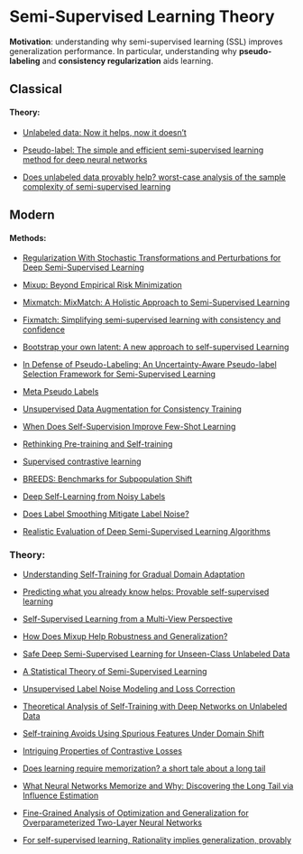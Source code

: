 # Semi-Supervised Learning Theory

**Motivation**: understanding why semi-supervised learning (SSL) improves generalization performance. 
In particular, understanding why **pseudo-labeling** and **consistency regularization** aids learning. 

## Classical

#### Theory:
- [Unlabeled data: Now it helps, now it doesn’t](https://papers.nips.cc/paper/2008/hash/07871915a8107172b3b5dc15a6574ad3-Abstract.html)
- [Pseudo-label: The simple and efficient semi-supervised learning method for deep neural
networks](https://github.com/emintham/Papers/blob/master/Lee-%20Pseudo-Label:%20The%20Simple%20and%20Efficient%20Semi-Supervised%20Learning%20Method%20for%20Deep%20Neural%20Networks.pdf)

- [Does unlabeled data provably help? worst-case analysis of the sample
complexity of semi-supervised learning](https://www.learningtheory.org/colt2008/papers/92-Ben-David.pdf)

## Modern

#### Methods:
- [Regularization With Stochastic Transformations and Perturbations for Deep Semi-Supervised Learning](https://arxiv.org/abs/1606.04586)
- [Mixup: Beyond Empirical Risk Minimization](https://arxiv.org/abs/1710.09412)
- [Mixmatch: MixMatch: A Holistic Approach to Semi-Supervised Learning](https://arxiv.org/abs/1905.02249)

- [Fixmatch: Simplifying semi-supervised learning with consistency and confidence](https://arxiv.org/abs/2001.07685)
- [Bootstrap your own latent: A new approach to self-supervised Learning](https://arxiv.org/pdf/2006.07733.pdf)
- [In Defense of Pseudo-Labeling: An Uncertainty-Aware Pseudo-label Selection Framework for Semi-Supervised Learning](https://arxiv.org/abs/2101.06329)
- [Meta Pseudo Labels](https://arxiv.org/abs/2003.10580)
- [Unsupervised Data Augmentation for Consistency Training](https://arxiv.org/pdf/1904.12848.pdf)
- [When Does Self-Supervision Improve Few-Shot Learning](https://arxiv.org/abs/1910.03560)
- [Rethinking Pre-training and Self-training](https://arxiv.org/abs/2006.06882)
- [Supervised contrastive learning](https://arxiv.org/abs/2004.11362)
- [BREEDS: Benchmarks for Subpopulation Shift](https://arxiv.org/abs/2008.04859)
- [Deep Self-Learning from Noisy Labels](https://openaccess.thecvf.com/content_ICCV_2019/html/Han_Deep_Self-Learning_From_Noisy_Labels_ICCV_2019_paper)
- [Does Label Smoothing Mitigate Label Noise?](https://arxiv.org/pdf/2003.02819)
- [Realistic Evaluation of Deep Semi-Supervised Learning Algorithms](https://papers.nips.cc/paper/2018/file/c1fea270c48e8079d8ddf7d06d26ab52-Paper.pdf)

### Theory:
- [Understanding Self-Training for Gradual Domain Adaptation](https://arxiv.org/pdf/2002.11361.pdf)
- [Predicting what you already know helps: Provable self-supervised learning](https://arxiv.org/pdf/2008.01064.pdf)
- [Self-Supervised Learning from a Multi-View Perspective](https://arxiv.org/pdf/2006.05576.pdf)


- [How Does Mixup Help Robustness and Generalization?](https://arxiv.org/pdf/2010.04819.pdf)
- [Safe Deep Semi-Supervised Learning for Unseen-Class Unlabeled Data](http://proceedings.mlr.press/v119/guo20i.html)
- [A Statistical Theory of Semi-Supervised Learning](https://arxiv.org/abs/2008.05913)

- [Unsupervised Label Noise Modeling and Loss Correction](https://arxiv.org/abs/1904.11238)
- [Theoretical Analysis of Self-Training with Deep Networks on Unlabeled Data]()
- [Self-training Avoids Using Spurious Features Under Domain Shift](https://arxiv.org/abs/2006.10032) 
- [Intriguing Properties of Contrastive Losses]()
- [Does learning require memorization? a short tale about a long tail]()
- [What Neural Networks Memorize and Why: Discovering the Long Tail via Influence Estimation]()
- [Fine-Grained Analysis of Optimization and Generalization for Overparameterized Two-Layer Neural Networks](https://arxiv.org/pdf/1901.08584.pdf)
- [For self-supervised learning, Rationality implies generalization, provably]()

<!---
Q: Distinction between self-training, pseudo-labeling, and consistency regularization?
-->
